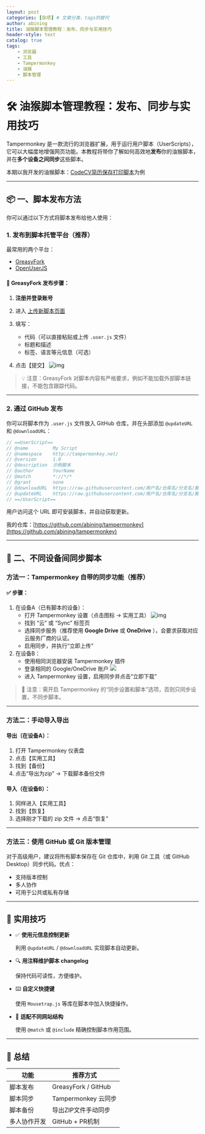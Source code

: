 ```yaml
---
layout: post
categories: [杂项] # 文章分类，tags的替代
author: abining
title: 油猴脚本管理教程：发布、同步与实用技巧
header-style: text
catalog: true
tags:
    - 浏览器
    - 工具
    - Tampermonkey
    - 油猴
    - 脚本管理
---
```

# 🛠️ 油猴脚本管理教程：发布、同步与实用技巧

Tampermonkey 是一款流行的浏览器扩展，用于运行用户脚本（UserScripts），它可以大幅度地增强网页功能。本教程将带你了解如何高效地**发布**你的油猴脚本，并在**多个设备之间同步**这些脚本。

本期以我开发的油猴脚本：[CodeCV简历保存打印脚本](https://www.tampermonkey.net/script_installation.php#url=https://update.greasyfork.org/scripts/535912/CodeCV%E7%AE%80%E5%8E%86%E4%BF%9D%E5%AD%98%E6%89%93%E5%8D%B0%E8%84%9A%E6%9C%AC.user.js)为例

---

## 📦 一、脚本发布方法

你可以通过以下方式将脚本发布给他人使用：

### 1. 发布到脚本托管平台（推荐）

最常用的两个平台：

* [GreasyFork](https://greasyfork.org/)
* [OpenUserJS](https://openuserjs.org/)

#### 🔧 GreasyFork 发布步骤：

1. **注册并登录账号**
2. 进入 [上传新脚本页面](https://greasyfork.org/zh-CN/scripts)
3. 填写：

   * 代码（可以直接粘贴或上传 `.user.js` 文件）
   * 标题和描述
   * 标签、语言等元信息（可选）
4. 点击【提交】
   ![img](https://raw.githubusercontent.com/abining/picgo_imgs/main/images20250514035819734.png)

> 💡 注意：GreasyFork 对脚本内容有严格要求，例如不能加载外部脚本链接，不能包含跟踪代码。

---

### 2. 通过 GitHub 发布

你可以将脚本作为 `.user.js` 文件放入 GitHub 仓库，并在头部添加 `@updateURL` 和 `@downloadURL`：

```js
// ==UserScript==
// @name         My Script
// @namespace    http://tampermonkey.net/
// @version      1.0
// @description  示例脚本
// @author       YourName
// @match        *://*/*
// @grant        none
// @downloadURL  https://raw.githubusercontent.com/用户名/仓库名/分支名/脚本名.user.js
// @updateURL    https://raw.githubusercontent.com/用户名/仓库名/分支名/脚本名.user.js
// ==/UserScript==
```

用户访问这个 URL 即可安装脚本，并自动获取更新。

我的仓库：[https://github.com/abining/tampermonkey](https://github.com/abining/tampermonkey)

---

## 🔄 二、不同设备间同步脚本

### 方法一：Tampermonkey 自带的同步功能（推荐）

#### ✅ 步骤：

1. 在设备A（已有脚本的设备）：
   * 打开 Tampermonkey 设置（点击图标 → 实用工具）
     ![img](https://raw.githubusercontent.com/abining/picgo_imgs/main/images20250514034432096.png)
   * 找到 “云” 或 “Sync” 标签页
   * 选择同步服务（推荐使用 **Google Drive** 或  **OneDrive** ），会要求获取对应云服务厂商的认证。
   * 启用同步，并执行“立即上传”
2. 在设备B：
   * 使用相同浏览器安装 Tampermonkey 插件
   * 登录相同的 Google/OneDrive 账户
     ![](https://raw.githubusercontent.com/abining/picgo_imgs/main/images20250514034715407.png)
   * 进入 Tampermonkey 设置，启用同步并点击“立即下载”

> 🔐 注意：需开启 Tampermonkey 的“同步设置和脚本”选项，否则只同步设置，不同步脚本。

---

### 方法二：手动导入导出

#### 导出（在设备A）：

1. 打开 Tampermonkey 仪表盘
2. 点击【实用工具】
3. 找到【备份】
4. 点击“导出为zip” → 下载脚本备份文件

#### 导入（在设备B）：

1. 同样进入【实用工具】
2. 找到【恢复】
3. 选择刚才下载的 zip 文件 → 点击“恢复”

---

### 方法三：使用 GitHub 或 Git 版本管理

对于高级用户，建议将所有脚本保存在 Git 仓库中，利用 Git 工具（或 GitHub Desktop）同步代码。优点：

* 支持版本控制
* 多人协作
* 可用于公共或私有存储

---

## 🧠 实用技巧

* ✅ **使用元信息控制更新**

  利用 `@updateURL` / `@downloadURL` 实现脚本自动更新。
* 🔍 **用注释维护脚本 changelog**

  保持代码可读性，方便维护。
* ⌨️ **自定义快捷键**

  使用 `Mousetrap.js` 等库在脚本中加入快捷操作。
* 🧩 **适配不同网站结构**

  使用 `@match` 或 `@include` 精确控制脚本作用范围。

---

## 🏁 总结

| 功能         | 推荐方式            |
| ------------ | ------------------- |
| 脚本发布     | GreasyFork / GitHub |
| 脚本同步     | Tampermonkey 云同步 |
| 脚本备份     | 导出ZIP文件手动同步 |
| 多人协作开发 | GitHub + PR机制     |

